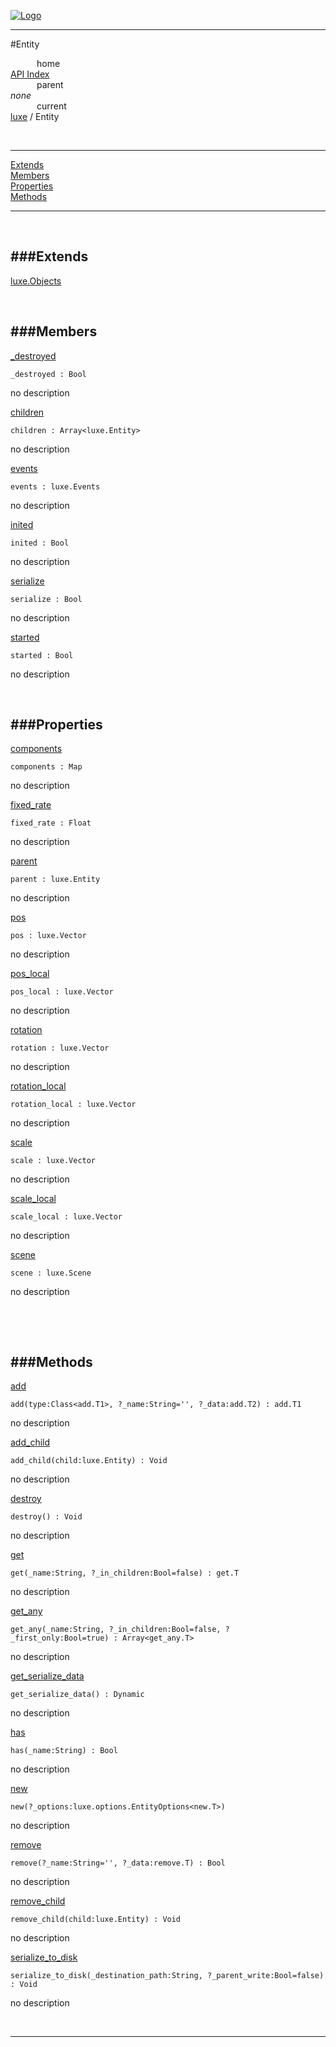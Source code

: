 
[![Logo](../../images/logo.png)](../../index.html)

---

#Entity


&emsp;&emsp;&emsp;home   
[API Index](../../api/index.html#luxe)   
&emsp;&emsp;&emsp;parent    
_none_   
&emsp;&emsp;&emsp;current    
[luxe](./) / Entity

<br/>

---


[Extends](#Extends)   
[Members](#Members)   
[Properties](#Properties)   
[Methods](#Methods)   


---

&nbsp;   

<a class="lift" name="Extends" ></a>
###Extends   
---
<a class="lift" name="luxe.Objects" href="{{{rel_path}}}api/luxe/Objects.html">luxe.Objects</a>

&nbsp;   

<a class="lift" name="Members" ></a>
###Members   
---
<a class="lift" name="_destroyed" href="#_destroyed">_destroyed</a>



`_destroyed : Bool`

<span class="small_desc_flat"> no description </span>   

<a class="lift" name="children" href="#children">children</a>



`children : Array<luxe.Entity>`

<span class="small_desc_flat"> no description </span>   

<a class="lift" name="events" href="#events">events</a>



`events : luxe.Events`

<span class="small_desc_flat"> no description </span>   

<a class="lift" name="inited" href="#inited">inited</a>



`inited : Bool`

<span class="small_desc_flat"> no description </span>   

<a class="lift" name="serialize" href="#serialize">serialize</a>



`serialize : Bool`

<span class="small_desc_flat"> no description </span>   

<a class="lift" name="started" href="#started">started</a>



`started : Bool`

<span class="small_desc_flat"> no description </span>   

&nbsp;   

<a class="lift" name="Properties" ></a>
###Properties   
---
<a class="lift" name="components" href="#components">components</a>



`components : Map`

<span class="small_desc_flat"> no description </span>   

<a class="lift" name="fixed_rate" href="#fixed_rate">fixed_rate</a>



`fixed_rate : Float`

<span class="small_desc_flat"> no description </span>   

<a class="lift" name="parent" href="#parent">parent</a>



`parent : luxe.Entity`

<span class="small_desc_flat"> no description </span>   

<a class="lift" name="pos" href="#pos">pos</a>



`pos : luxe.Vector`

<span class="small_desc_flat"> no description </span>   

<a class="lift" name="pos_local" href="#pos_local">pos_local</a>



`pos_local : luxe.Vector`

<span class="small_desc_flat"> no description </span>   

<a class="lift" name="rotation" href="#rotation">rotation</a>



`rotation : luxe.Vector`

<span class="small_desc_flat"> no description </span>   

<a class="lift" name="rotation_local" href="#rotation_local">rotation_local</a>



`rotation_local : luxe.Vector`

<span class="small_desc_flat"> no description </span>   

<a class="lift" name="scale" href="#scale">scale</a>



`scale : luxe.Vector`

<span class="small_desc_flat"> no description </span>   

<a class="lift" name="scale_local" href="#scale_local">scale_local</a>



`scale_local : luxe.Vector`

<span class="small_desc_flat"> no description </span>   

<a class="lift" name="scene" href="#scene">scene</a>



`scene : luxe.Scene`

<span class="small_desc_flat"> no description </span>   

&nbsp;   

&nbsp;   

<a class="lift" name="Methods" ></a>
###Methods   
---
<a class="lift" name="add" href="#add">add</a>



`add(type:Class<add.T1>, ?_name:String='', ?_data:add.T2) : add.T1`

<span class="small_desc_flat"> no description </span>   

<a class="lift" name="add_child" href="#add_child">add_child</a>



`add_child(child:luxe.Entity) : Void`

<span class="small_desc_flat"> no description </span>   

<a class="lift" name="destroy" href="#destroy">destroy</a>



`destroy() : Void`

<span class="small_desc_flat"> no description </span>   

<a class="lift" name="get" href="#get">get</a>



`get(_name:String, ?_in_children:Bool=false) : get.T`

<span class="small_desc_flat"> no description </span>   

<a class="lift" name="get_any" href="#get_any">get_any</a>



`get_any(_name:String, ?_in_children:Bool=false, ?_first_only:Bool=true) : Array<get_any.T>`

<span class="small_desc_flat"> no description </span>   

<a class="lift" name="get_serialize_data" href="#get_serialize_data">get_serialize_data</a>



`get_serialize_data() : Dynamic`

<span class="small_desc_flat"> no description </span>   

<a class="lift" name="has" href="#has">has</a>



`has(_name:String) : Bool`

<span class="small_desc_flat"> no description </span>   

<a class="lift" name="new" href="#new">new</a>



`new(?_options:luxe.options.EntityOptions<new.T>) `

<span class="small_desc_flat"> no description </span>   

<a class="lift" name="remove" href="#remove">remove</a>



`remove(?_name:String='', ?_data:remove.T) : Bool`

<span class="small_desc_flat"> no description </span>   

<a class="lift" name="remove_child" href="#remove_child">remove_child</a>



`remove_child(child:luxe.Entity) : Void`

<span class="small_desc_flat"> no description </span>   

<a class="lift" name="serialize_to_disk" href="#serialize_to_disk">serialize_to_disk</a>



`serialize_to_disk(_destination_path:String, ?_parent_write:Bool=false) : Void`

<span class="small_desc_flat"> no description </span>   



&nbsp;
&nbsp;
&nbsp;

---  


&nbsp;   
&nbsp;   